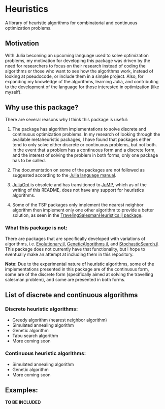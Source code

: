 # Heuristics
A library of heuristic algorithms for combinatorial and continuous optimization problems.

## Motivation
With Julia becoming an upcoming language used to solve optimization problems, my motivation for developing this package was driven by the need for researchers to focus on their research instead of coding the algorithms or those who want to see how the algorithms work, instead of looking at pseudocode, or include them in a simple project. Also, for expanding my knowledge of the algorithms, learning Julia, and contributing to the development of the language for those interested in optimization (like myself).

## Why use this package?
There are several reasons why I think this package is useful:

1. The package has algorithm implementations to solve discrete and continuous optimization problems. In my research of looking through the available metaheuristic packages, I have found that packages either tend to only solve either discrete or continuous problems, but not both. In the event that a problem has a continuous form and a discrete form, and the interest of solving the problem in both forms, only one package has to be called.

1. The documentation on some of the packages are not followed as suggested according to the [Julia language manual](https://docs.julialang.org/en/v1/manual/documentation/).

1. [JuliaOpt](https://www.juliaopt.org/) is obsolete and has transitioned to [JuMP](https://github.com/jump-dev), which as of the writing of this README, does not have any support for heuristics algorithms.

1. Some of the TSP packages only implement the nearest neighbor algorithm then implement only one other algorithm to provide a better solution, as seen in the [TravelingSalesmanHeuristics.jl package](https://github.com/evanfields/TravelingSalesmanHeuristics.jl/).

### What this package is not:
There are packages that are specifically developed with variations of algorithms, i.e. [Evolutionary.jl](https://github.com/wildart/Evolutionary.jl), [GeneticAlgorithms.jl](https://github.com/WestleyArgentum/GeneticAlgorithms.jl), and [StochasticSearch.jl](https://github.com/phrb/StochasticSearch.jl). This package does not currently have that functionality, but I hope to eventually make an attempt at including them in this repository.

**Note:** Due to the experimental nature of heuristic algorithms, some of the implementations presented in this package are of the continuous form, some are of the discrete form (specifically aimed at solving the travelling salesman problem), and some are presented in both forms.

## List of discrete and continuous algorithms
### Discrete heuristic algorithms:
- Greedy algorithm (nearest neighbor algorithm)
- Simulated annealing algorithm
- Genetic algorithm
- Tabu search algorithm
- More coming soon

### Continuous heuristic algorithms:
- Simulated annealing algorithm
- Genetic algorithm
- More coming soon

## Examples:
**TO BE INCLUDED**